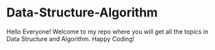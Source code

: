 # Data-Structure-Algorithm

Hello Everyone!
Welcome to my repo where you will get all the topics in Data Structure and Algorithm.
Happy Coding!
